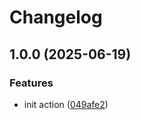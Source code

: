 # Changelog

## 1.0.0 (2025-06-19)


### Features

* init action ([049afe2](https://github.com/devredops/cicd-s3-sync/commit/049afe2b15dd8cec3af141541b52705894dfa0e6))
